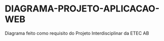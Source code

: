 # DIAGRAMA-PROJETO-APLICACAO-WEB
Diagrama feito como requisito do Projeto Interdisciplinar da ETEC AB
